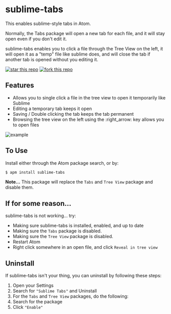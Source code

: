 # sublime-tabs

This enables sublime-style tabs in Atom.

Normally, the Tabs package will open a new tab for each file, and it will stay open even if you don't edit it.

sublime-tabs enables you to click a file through the Tree View on the left, it will open it as a "temp" file like sublime does,
and will close the tab if another tab is opened without you editing it.

[![star this repo](http://github-svg-buttons.herokuapp.com/star.svg?user=ddavison&repo=sublime-tabs)](http://github.com/ddavison/sublime-tabs)
[![fork this repo](http://github-svg-buttons.herokuapp.com/fork.svg?user=ddavison&repo=sublime-tabs)](http://github.com/ddavison/sublime-tabs/fork)

## Features

- Allows you to single click a file in the tree view to open it temporarily like Sublime
- Editing a temporary tab keeps it open
- Saving / Double clicking the tab keeps the tab permanent
- Browsing the tree view on the left using the :right_arrow: key allows you to open files

![example](https://raw.githubusercontent.com/ddavison/sublime-tabs/master/images/example.gif)

## To Use
Install either through the Atom package search, or by:
```sh
$ apm install sublime-tabs
```
**Note...** This package will replace the `Tabs` and `Tree View` package and disable them.  

## If for some reason...
sublime-tabs is not working... try:
* Making sure sublime-tabs is installed, enabled, and up to date
* Making sure the `Tabs` package is disabled.
* Making sure the `Tree View` package is disabled.
* Restart Atom
* Right click somewhere in an open file, and click `Reveal in tree view`

## Uninstall
If sublime-tabs isn't your thing, you can uninstall by following these steps:

1. Open your Settings
2. Search for `"Sublime Tabs"` and Uninstall
3. For the `Tabs` and `Tree View` packages, do the following:
  1. Search for the package
  2. Click `"Enable"`
